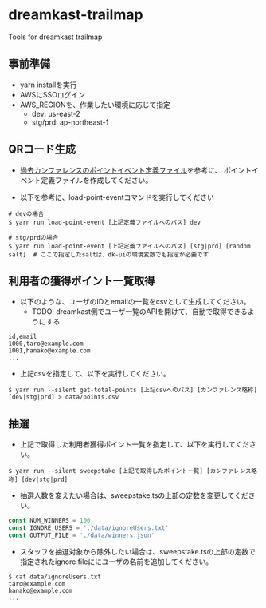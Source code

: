 # dreamkast-trailmap
Tools for dreamkast trailmap

## 事前準備

- yarn installを実行
- AWSにSSOログイン
- AWS_REGIONを、作業したい環境に応じて指定
  - dev: us-east-2
  - stg/prd: ap-northeast-1


## QRコード生成

- [過去カンファレンスのポイントイベント定義ファイル](./data/cicd2023PointEvent.yaml)を参考に、 ポイントイベント定義ファイルを作成してください。

- 以下を参考に、load-point-eventコマンドを実行してください

```shell
# devの場合
$ yarn run load-point-event [上記定義ファイルへのパス] dev

# stg/prdの場合
$ yarn run load-point-event [上記定義ファイルへのパス] [stg|prd] [random salt]  # ここで指定したsaltは、dk-uiの環境変数でも指定が必要です
```


## 利用者の獲得ポイント一覧取得

- 以下のような、ユーザのIDとemailの一覧をcsvとして生成してください。
  - TODO: dreamkast側でユーザ一覧のAPIを開けて、自動で取得できるようにする 

```csv
id,email
1000,taro@example.com
1001,hanako@example.com
...
```

- 上記csvを指定して、以下を実行してください。

```shell
$ yarn run --silent get-total-points [上記csvへのパス] [カンファレンス略称] [dev|stg|prd] > data/points.csv
```


## 抽選

- 上記で取得した利用者獲得ポイント一覧を指定して、以下を実行してください。

```shell
$ yarn run --silent sweepstake [上記で取得したポイント一覧] [カンファレンス略称] [dev|stg|prd]
```

- 抽選人数を変えたい場合は、sweepstake.tsの上部の定数を変更してください。

```typescript
const NUM_WINNERS = 100
const IGNORE_USERS = './data/ignoreUsers.txt'
const OUTPUT_FILE = './data/winners.json'
```

- スタッフを抽選対象から除外したい場合は、sweepstake.tsの上部の定数で指定されたignore fileににユーザの名前を追加してください。

```shell
$ cat data/ignoreUsers.txt 
taro@example.com
hanako@example.com
...
```
